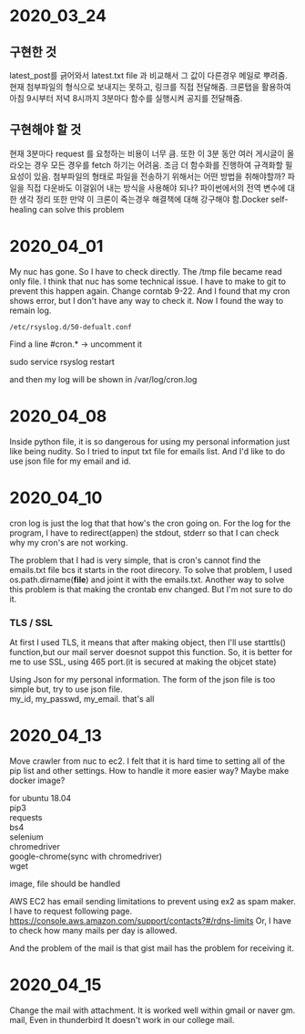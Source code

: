 # 2020_03_24

## 구현한 것
latest_post를 긁어와서 latest.txt file 과 비교해서 그 값이 다른경우 메일로 뿌려줌.
현재 첨부파일의 형식으로 보내지는 못하고, 링크를 직접 전달해줌.
크론탭을 활용하여 아침 9시부터 저녁 8시까지 3분마다 함수를 실행시켜 공지를 전달해줌.

## 구현해야 할 것
현재 3분마다 request 를 요청하는 비용이 너무 큼.
또한 이 3분 동안 여러 게시글이 올라오는 경우 모든 경우를 fetch 하기는 어려움.
조금 더 함수화를 진행하여 규격화할 필요성이 있음.
첨부파일의 형태로 파일을 전송하기 위해서는 어떤 방법을 취해야할까? 파일을 직접 다운바도 이걸읽어 내는 방식을 사용해야 되나?
파이썬에서의 전역 변수에 대한 생각 정리
또한 만약 이 크론이 죽는경우 해결책에 대해 강구해야 함.Docker self-healing can solve this problem


# 2020_04_01
My nuc has gone. So I have to check directly. The /tmp file became read only file. I think that nuc has some technical issue. I have to make to git to prevent this happen again.
Change corntab 9-22.
And I found that my cron shows error, but I don't have any way to check it. Now I found the way to remain log.

`/etc/rsyslog.d/50-defualt.conf`

Find a line
\#cron.* -> uncomment it

sudo service rsyslog restart

and then my log will be shown in /var/log/cron.log

# 2020_04_08
Inside python file, it is so dangerous for using my personal information just like being nudity.
So I tried to input txt file for emails list.
And I'd like to do use json file for my email and id.


# 2020_04_10
cron log is just the log that that how's the cron going on.
For the log for the program, I have to redirect(appen) the stdout, stderr so that I can check why my cron's are not working.

The problem that I had is very simple, that is cron's cannot find the emails.txt file bcs it starts in the root direcory. To solve that problem, I used os.path.dirname(__file__) and joint it with the emails.txt. Another way to solve this problem is that making the crontab env changed. But I'm not sure to do it.

### TLS / SSL
At first I used TLS, it means that after making object, then I'll use starttls() function,but our mail server doesnot suppot this function. So, it is better for me to use SSL, using 465 port.(it is secured at making the objcet state)

Using Json for my personal information. The form of the json file is too simple but, try to use json file.\
my_id, my_passwd, my_email. that's all


# 2020_04_13
Move crawler from nuc to ec2.
I felt that it is hard time to setting all of the pip list and other settings.
How to handle it more easier way?
Maybe make docker image?

for ubuntu 18.04\
pip3\
requests\
bs4\
selenium\
chromedriver\
google-chrome(sync with chromedriver)\
wget

image, file should be handled

AWS EC2 has email sending limitations to prevent using ex2 as spam maker. I have to request following page.
https://console.aws.amazon.com/support/contacts?#/rdns-limits
Or, I have to check how many mails per day is allowed.

And the problem of the mail is that gist mail has the problem for receiving it.


# 2020_04_15
Change the mail with attachment.
It is worked well within gmail or naver gm. mail, Even in thunderbird
It doesn't work in our college mail.
